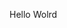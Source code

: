 Hello Wolrd

















































































































































































































































































































































































































































































































































































































































































































































































































































































































































































































































































































































































































































































































































































































































































































